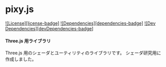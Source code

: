 pixy.js
========

[![License][license-badge]][license-badge-url]
[![Dependencies][dependencies-badge]][dependencies-badge-url]
[![Dev Dependencies][devDependencies-badge]][devDependencies-badge-url]

#### Three.js 用ライブラリ ####

Three.js 用のシェーダとユーティリティのライブラリです。
シェーダ研究用に作成しました。

[license-badge-url]: ./LICENSE
[dependencies-badge-url]: https://david-dm.org/mrdoob/three.js
[devDependencies-badge-url]: https://david-dm.org/mrdoob/three.js#info=devDependencies
